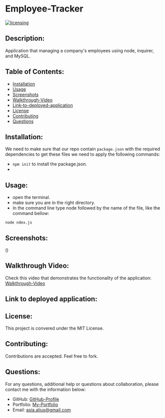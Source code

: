 # Employee-Tracker
[![licensing](https://img.shields.io/badge/license-MIT-brightgreen)](https://docs.github.com/en/github/creating-cloning-and-archiving-repositories/licensing-a-repository#searching-github-by-license-type)

## Description:
Application that managing a company's employees using node, inquirer, and MySQL.

  ## Table of Contents:
  * [Installation](#installation)
  * [Usage](#usage)
  * [Screenshots](#screenshots)
  * [Walkthrough-Video](#walkthrough-video)
  * [Link-to-deployed-application](#link-to-deployed-application)
  * [License](#license)
  * [Contributing](#contributing)
  * [Questions](#questions)
  
  ## Installation:
  We need to make sure that our repo contain `package.json` with the required dependencies to get these files we need to apply the following commands:
  * ``` npm init ``` to install the package.json.
  * 

  ## Usage:
  * open the terminal.
  * make sure you are in the right directory.
  * In the command line type node followed by the name of the file, like the command bellow: 

  ```
  node ndex.js  
  ```
  
  ## Screenshots:
  ()

  ## Walkthrough Video:
  Check this video that demonstrates the functionality of the application:<br />
   [Walkthrough-Video]()
  
  ## Link to deployed application:
   []()
  
  ## License:
  This project is convered under the MIT License.

  ## Contributing:
  Contributions are accepted. Feel free to fork.
 

  ## Questions:
  For any questions, additional help or questions about collaboration, please contact me with the information below:
 
  * GitHub: [GitHub-Profile](https://github.com/asia-codeing)
  * Portfolio: [My-Portfolio](https://asia-codeing.github.io/my-Portfolio/)
  * Email: asia.alius@gmail.com